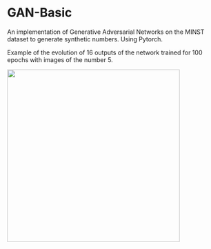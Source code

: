 # GAN-Basic
An implementation of Generative Adversarial Networks on the MINST dataset to generate synthetic numbers.
Using Pytorch.

Example of the evolution of 16 outputs of the network trained for 100 epochs with images of the number 5.

<img src="./output_gif.gif" width="400" height="400" />
